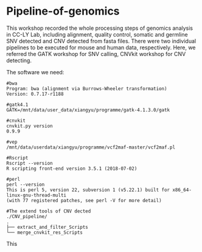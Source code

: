 # Pipeline-of-genomics
This workshop recorded the whole processing steps of genomics analysis in CC-LY Lab, including alignment, quality control, somatic and germline SNV detected and CNV detected from fasta files. There were two individual pipelines to be executed for mouse and human data, respectively.  Here, we referred the GATK workshop for SNV calling, CNVkit workshop for CNV detecting. 

The software we need: 

~~~shell
#bwa
Program: bwa (alignment via Burrows-Wheeler transformation)
Version: 0.7.17-r1188

#gatk4.1
GATK=/mnt/data/user_data/xiangyu/programme/gatk-4.1.3.0/gatk

#cnvkit
cnvkit.py version
0.9.9

#vep
/mnt/data/userdata/xiangyu/programme/vcf2maf-master/vcf2maf.pl

#Rscript
Rscript --version
R scripting front-end version 3.5.1 (2018-07-02)

#perl
perl --version
This is perl 5, version 22, subversion 1 (v5.22.1) built for x86_64-linux-gnu-thread-multi
(with 77 registered patches, see perl -V for more detail)

#The extend tools of CNV dected
./CNV_pipeline/
.
├── extract_and_filter_Scripts
└── merge_cnvkit_res_Scripts
~~~

This 

